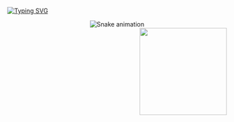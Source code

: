<a href="https://git.io/typing-svg"><img src="https://readme-typing-svg.demolab.com?font=fira+code&size=19&pause=1000&color=16AE05F6&background=35353500&width=435&lines=%3E+Hey+++I'm++Ishika+" alt="Typing SVG" /></a>
<!-- Snake Game Repo View -->

<div align="center">
  <img src="https://profile-readme-generator.com/assets/snake.svg" alt="Snake animation" />
</div>
<img align='right' src='https://user-images.githubusercontent.com/5713670/87202985-820dcb80-c2b6-11ea-9f56-7ec461c497c3.gif' width='200'>
<br clear="both">



